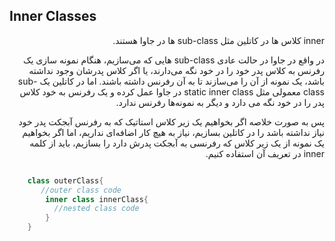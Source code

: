 Inner Classes
---

<p dir="rtl">
inner 
کلاس ها در کاتلین مثل 
sub-class
‌ها در جاوا هستند.
</p>
<p dir="rtl">
در واقع در جاوا در حالت عادی 
sub-class
هایی که می‌سازیم، هنگام نمونه سازی یک رفرنس به کلاس پدر خود را در خود نگه می‌دارند، یا اگر کلاس پدرشان وجود نداشته باشد، یک نمونه از آن را می‌سازند تا به آن رفرنس داشته باشند.
اما در کاتلین یک 
sub-class
معمولی مثل 
static inner class 
در جاوا عمل کرده و یک رفرنس به خود کلاس پدر را در خود نگه می دارد و دیگر به نمونه‌ها رفرنس ندارد.
</p>
<p dir="rtl">
پس به صورت خلاصه اگر بخواهیم یک زیر کلاس استاتیک که به رفرنس آبجکت پدر خود نیاز نداشته باشد را در کاتلین بسازیم، نیاز به هیچ کار اضافه‌ای نداریم، اما اگر بخواهیم یک نمونه از یک زیر کلاس که رفرنسی به آبجکت پدرش دارد را بسازیم، باید از کلمه 
inner
در تعریف آن استفاده  کنیم.
</p>

```kotlin

    class outerClass{  
       //outer class code  
        inner class innerClass{  
          //nested class code  
        }  
    }  
   

```

